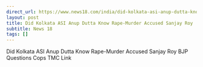 ```yaml
---
direct_url: https://www.news18.com/india/did-kolkata-asi-anup-dutta-know-rape-murder-accused-sanjay-roy-bjp-questions-cops-tmc-link-9023098.html
layout: post
title: Did Kolkata ASI Anup Dutta Know Rape-Murder Accused Sanjay Roy  BJP Questions Cops  TMC Link
subtitle: News 18
tags: []
---
```


Did Kolkata ASI Anup Dutta Know Rape-Murder Accused Sanjay Roy  BJP Questions Cops  TMC Link
